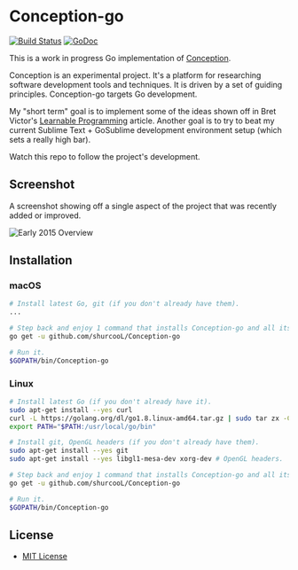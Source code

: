 Conception-go
=============

[![Build Status](https://travis-ci.org/shurcooL/Conception-go.svg?branch=master)](https://travis-ci.org/shurcooL/Conception-go) [![GoDoc](https://godoc.org/github.com/shurcooL/Conception-go?status.svg)](https://godoc.org/github.com/shurcooL/Conception-go)

This is a work in progress Go implementation of [Conception](https://github.com/shurcooL/Conception#demonstration).

Conception is an experimental project. It's a platform for researching software development tools and techniques. It is driven by a set of guiding principles. Conception-go targets Go development.

My "short term" goal is to implement some of the ideas shown off in Bret Victor's [Learnable Programming](http://worrydream.com/LearnableProgramming/) article. Another goal is to try to beat my current Sublime Text + GoSublime development environment setup (which sets a really high bar).

Watch this repo to follow the project's development.

Screenshot
----------

A screenshot showing off a single aspect of the project that was recently added or improved.

![Early 2015 Overview](http://dmitri.shuralyov.com/projects/Conception/images/Go/early-2015-overview.png)

Installation
------------

### macOS

```bash
# Install latest Go, git (if you don't already have them).
...

# Step back and enjoy 1 command that installs Conception-go and all its dependencies.
go get -u github.com/shurcooL/Conception-go

# Run it.
$GOPATH/bin/Conception-go
```

### Linux

```bash
# Install latest Go (if you don't already have it).
sudo apt-get install --yes curl
curl -L https://golang.org/dl/go1.8.linux-amd64.tar.gz | sudo tar zx -C /usr/local/
export PATH="$PATH:/usr/local/go/bin"

# Install git, OpenGL headers (if you don't already have them).
sudo apt-get install --yes git
sudo apt-get install --yes libgl1-mesa-dev xorg-dev # OpenGL headers.

# Step back and enjoy 1 command that installs Conception-go and all its dependencies.
go get -u github.com/shurcooL/Conception-go

# Run it.
$GOPATH/bin/Conception-go
```

License
-------

-	[MIT License](https://opensource.org/licenses/mit-license.php)
